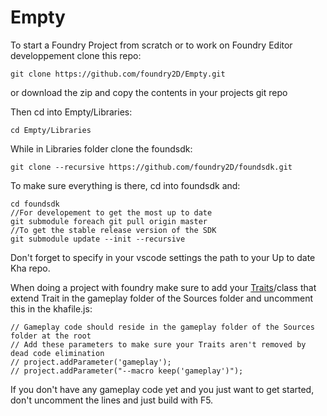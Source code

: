 # Empty

To start a Foundry Project from scratch or to work on Foundry Editor developpement clone this repo:

`git clone https://github.com/foundry2D/Empty.git`
 
 or download the zip and copy the contents in your projects git repo

Then cd into Empty/Libraries:

`cd Empty/Libraries`

While in Libraries folder clone the foundsdk:

`git clone --recursive https://github.com/foundry2D/foundsdk.git`

To make sure everything is there, cd into foundsdk and:
```
cd foundsdk
//For developement to get the most up to date 
git submodule foreach git pull origin master
//To get the stable release version of the SDK
git submodule update --init --recursive

```

Don't forget to specify in your vscode settings the path to your Up to date Kha repo.

When doing a project with foundry make sure to add your [Traits](https://github.com/foundry2D/foundry2d/wiki/Traits)/class that extend Trait in the gameplay folder of the Sources folder and uncomment this in the khafile.js:
```
// Gameplay code should reside in the gameplay folder of the Sources folder at the root
// Add these parameters to make sure your Traits aren't removed by dead code elimination 
// project.addParameter('gameplay');
// project.addParameter("--macro keep('gameplay')");
```
If you don't have any gameplay code yet and you just want to get started, don't uncomment the lines and just build with F5.
